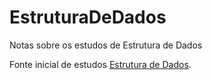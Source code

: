 # EstruturaDeDados
Notas sobre os estudos de Estrutura de Dados

Fonte inicial de estudos [Estrutura de Dados](https://www.youtube.com/watch?v=x2DwllnUZDg&list=PLxI8Can9yAHf8k8LrUePyj0y3lLpigGcl&index=27&ab_channel=UNIVESP).
